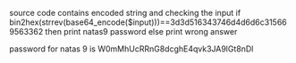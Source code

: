 source code contains encoded string and checking the input if 
bin2hex(strrev(base64_encode($input)))==3d3d516343746d4d6d6c315669563362
then print natas9 password else print wrong answer

password for natas 9 is W0mMhUcRRnG8dcghE4qvk3JA9lGt8nDl
